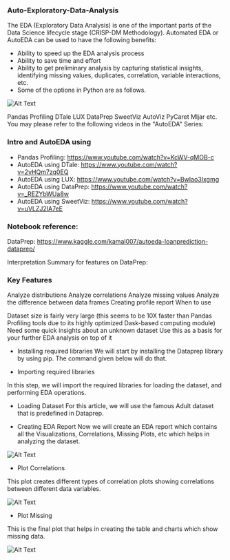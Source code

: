 ### Auto-Exploratory-Data-Analysis

The EDA (Exploratory Data Analysis) is one of the important parts of the Data Science lifecycle stage (CRISP-DM Methodology). Automated EDA or AutoEDA can be used to have the following benefits:

- Ability to speed up the EDA analysis process
- Ability to save time and effort
- Ability to get preliminary analysis by capturing statistical insights, identifying missing values, duplicates, correlation, variable interactions, etc.
- Some of the options in Python are as follows.

![Alt Text](https://miro.medium.com/v2/resize:fit:786/format:webp/1*BUZ4YzU0l3FQvDifQZxkhg.jpeg)

Pandas Profiling
DTale
LUX
DataPrep
SweetViz
AutoViz
PyCaret
Mljar etc.
You may please refer to the following videos in the "AutoEDA" Series:

### Intro and AutoEDA using 
- Pandas Profiling: https://www.youtube.com/watch?v=KcWV-qMOB-c
- AutoEDA using DTale: https://www.youtube.com/watch?v=2yHQm7zq0EQ
- AutoEDA using LUX: https://www.youtube.com/watch?v=BwIao3Ixgmg
- AutoEDA using DataPrep: https://www.youtube.com/watch?v=_REZYbWUa8w
- AutoEDA using SweetViz: https://www.youtube.com/watch?v=uVLZJ2IA7eE

### Notebook reference:
DataPrep: https://www.kaggle.com/kamal007/autoeda-loanprediction-dataprep/

Interpretation Summary for features on DataPrep:

### Key Features

Analyze distributions
Analyze correlations
Analyze missing values
Analyze the difference between data frames
Creating profile report
When to use

Dataset size is fairly very large (this seems to be 10X faster than Pandas Profiling tools due to its highly optimized Dask-based computing module)
Need some quick insights about an unknown dataset
Use this as a basis for your further EDA analysis on top of it

- Installing required libraries
We will start by installing the Dataprep library by using pip. The command given below will do that.

- Importing required libraries

In this step, we will import the required libraries for loading the dataset, and performing EDA operations.

- Loading Dataset
For this article, we will use the famous Adult dataset that is predefined in Dataprep.


- Creating EDA Report
Now we will create an EDA report which contains all the Visualizations, Correlations, Missing Plots, etc which helps in analyzing the dataset.


![Alt Text](https://miro.medium.com/v2/resize:fit:828/format:webp/1*4eQvXzzRf6orEpQLKg1dpw.png)

- Plot Correlations

This plot creates different types of correlation plots showing correlations between different data variables.

![Alt Text](https://miro.medium.com/v2/resize:fit:720/format:webp/1*aqFMEsqhzsV5IMs3ex8tCw.png)

- Plot Missing

This is the final plot that helps in creating the table and charts which show missing data.

![Alt Text](https://miro.medium.com/v2/resize:fit:640/format:webp/1*BAITQzMgaBxOfkhE76xOWA.png)
